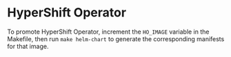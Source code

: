 # HyperShift Operator

To promote HyperShift Operator, increment the `HO_IMAGE` variable in the Makefile, then run `make helm-chart` to generate the corresponding manifests for that image.
